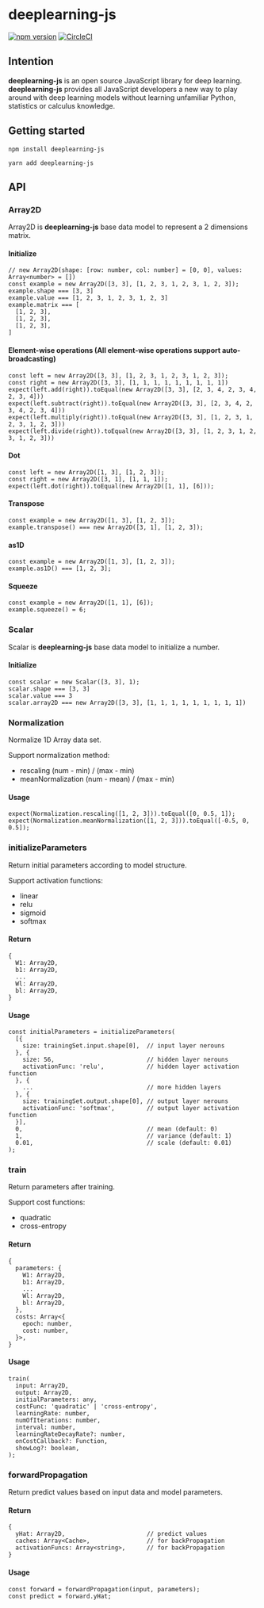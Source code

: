 # deeplearning-js
[![npm version](https://badge.fury.io/js/deeplearning-js.svg)](https://badge.fury.io/js/deeplearning-js)
[![CircleCI](https://circleci.com/gh/AlanWei/deeplearning-js.svg?style=shield)](https://circleci.com/gh/AlanWei/deeplearning-js)
<a id="intention"></a>
## Intention
**deeplearning-js** is an open source JavaScript library for deep learning. **deeplearning-js** provides all JavaScript developers a new way to play around with deep learning models without learning unfamiliar Python, statistics or calculus knowledge.

<a id="getstarted"></a>
## Getting started
~~~~
npm install deeplearning-js
~~~~

~~~~
yarn add deeplearning-js
~~~~

<a id="api"></a>
## API
<a id="array2d"></a>
### Array2D
Array2D is **deeplearning-js** base data model to represent a 2 dimensions matrix.

#### Initialize
~~~~
// new Array2D(shape: [row: number, col: number] = [0, 0], values: Array<number> = [])
const example = new Array2D([3, 3], [1, 2, 3, 1, 2, 3, 1, 2, 3]);
example.shape === [3, 3]
example.value === [1, 2, 3, 1, 2, 3, 1, 2, 3]
example.matrix === [
  [1, 2, 3],
  [1, 2, 3],
  [1, 2, 3],
]
~~~~

#### Element-wise operations (All element-wise operations support auto-broadcasting)
~~~~
const left = new Array2D([3, 3], [1, 2, 3, 1, 2, 3, 1, 2, 3]);
const right = new Array2D([3, 3], [1, 1, 1, 1, 1, 1, 1, 1, 1])
expect(left.add(right)).toEqual(new Array2D([3, 3], [2, 3, 4, 2, 3, 4, 2, 3, 4]))
expect(left.subtract(right)).toEqual(new Array2D([3, 3], [2, 3, 4, 2, 3, 4, 2, 3, 4]))
expect(left.multiply(right)).toEqual(new Array2D([3, 3], [1, 2, 3, 1, 2, 3, 1, 2, 3]))
expect(left.divide(right)).toEqual(new Array2D([3, 3], [1, 2, 3, 1, 2, 3, 1, 2, 3]))
~~~~

#### Dot
~~~~
const left = new Array2D([1, 3], [1, 2, 3]);
const right = new Array2D([3, 1], [1, 1, 1]);
expect(left.dot(right)).toEqual(new Array2D([1, 1], [6]));
~~~~

#### Transpose
~~~~
const example = new Array2D([1, 3], [1, 2, 3]);
example.transpose() === new Array2D([3, 1], [1, 2, 3]);
~~~~

#### as1D
~~~~
const example = new Array2D([1, 3], [1, 2, 3]);
example.as1D() === [1, 2, 3];
~~~~

#### Squeeze
~~~~
const example = new Array2D([1, 1], [6]);
example.squeeze() = 6;
~~~~

<a id="scalar"></a>
### Scalar
Scalar is **deeplearning-js** base data model to initialize a number.

#### Initialize
~~~~
const scalar = new Scalar([3, 3], 1);
scalar.shape === [3, 3]
scalar.value === 3
scalar.array2D === new Array2D([3, 3], [1, 1, 1, 1, 1, 1, 1, 1, 1])
~~~~

<a id="normalization"></a>
### Normalization
Normalize 1D Array data set.

Support normalization method:

* rescaling (num - min) / (max - min)
* meanNormalization (num - mean) / (max - min)

#### Usage
~~~~
expect(Normalization.rescaling([1, 2, 3])).toEqual([0, 0.5, 1]);
expect(Normalization.meanNormalization([1, 2, 3])).toEqual([-0.5, 0, 0.5]);
~~~~

<a id="initializeparameters"></a>
### initializeParameters
Return initial parameters according to model structure.

Support activation functions:

* linear
* relu
* sigmoid
* softmax

#### Return
~~~~
{
  W1: Array2D,
  b1: Array2D,
  ...
  Wl: Array2D,
  bl: Array2D,
}
~~~~

#### Usage
~~~~
const initialParameters = initializeParameters(
  [{
    size: trainingSet.input.shape[0],  // input layer nerouns
  }, {
    size: 56,                          // hidden layer nerouns
    activationFunc: 'relu',            // hidden layer activation function
  }, {
    ...                                // more hidden layers
  }, {
    size: trainingSet.output.shape[0], // output layer nerouns
    activationFunc: 'softmax',         // output layer activation function
  }],
  0,                                   // mean (default: 0)
  1,                                   // variance (default: 1)
  0.01,                                // scale (default: 0.01)
);
~~~~

<a id="train"></a>
### train
Return parameters after training.

Support cost functions:

* quadratic
* cross-entropy

#### Return
~~~~
{
  parameters: {
    W1: Array2D,
    b1: Array2D,
    ...
    Wl: Array2D,
    bl: Array2D,
  },
  costs: Array<{
    epoch: number,
    cost: number,
  }>,
}
~~~~

#### Usage
~~~~
train(
  input: Array2D,
  output: Array2D,
  initialParameters: any,
  costFunc: 'quadratic' | 'cross-entropy',
  learningRate: number,
  numOfIterations: number,
  interval: number,
  learningRateDecayRate?: number,
  onCostCallback?: Function,
  showLog?: boolean,
);
~~~~

<a id="forwardpropagation"></a>
### forwardPropagation
Return predict values based on input data and model parameters.

#### Return
~~~~
{
  yHat: Array2D,                       // predict values
  caches: Array<Cache>,                // for backPropagation
  activationFuncs: Array<string>,      // for backPropagation
}
~~~~

#### Usage
~~~~
const forward = forwardPropagation(input, parameters);
const predict = forward.yHat;
~~~~